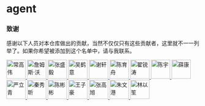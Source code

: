 # agent


### 致谢

感谢以下人员对本仓库做出的贡献，当然不仅仅只有这些贡献者，这里就不一一列举了。如果你希望被添加到这个名单中，请与我联系。

<a href="https://mp.weixin.qq.com/s/qpLUIslexjPytzIew65TEw">
    <img src="images/商务头像.jpg" width="50px" alt="常高伟" title="常高伟">
</a>
<a href="https://github.com/orgs/agent-network-protocol/people/jlwaugh">
    <img src="https://github.com/jlwaugh.png" width="50px" alt="詹姆斯·沃" title="詹姆斯·沃">
</a>
<a href="https://github.com/seanzhang9999">
    <img src="https://github.com/seanzhang9999.png" width="50px" alt="张盛毅" title="张盛毅">
</a>
<a href="https://github.com/whyseu">
    <img src="https://github.com/whyseu.png" width="50px" alt="吴鹤意" title="吴鹤意">
</a>
<a href="https://github.com/xuan-lab">
    <img src="https://github.com/xuan-lab.png" width="50px" alt="谢轩" title="谢轩">
</a>
<a href="https://b23.tv/TsBF3wN">
    <img src="images/微信图片_20250525144820.jpg" width="50px" alt="陈育舟" title="陈育舟">
</a>
<a href="https://mp.weixin.qq.com/s/Q5WF0U3j9xRf7AerlcHBaw">
    <img src="images/1748170152529.png" width="50px" alt="翟锐涛" title="翟锐涛">
</a>
<a href="https://github.com/Mnivl">
    <img src="https://github.com/Mnivl.png" width="50px" alt="陈宇" title="陈宇">
</a>
<a href="https://github.com/stukid">
    <img src="https://github.com/stukid.png" width="50px" alt="薛康" title="薛康">
</a>
<a href="https://mp.weixin.qq.com/s/b1WfI7GOw5jHXyO-bpzWww">
    <img src="images/image.png" width="50px" alt="严立青" title="严立青">
</a>
<a href="https://github.com/beaverQXX">
    <img src="https://github.com/beaverQXX.png" width="50px" alt="秦秀昕" title="秦秀昕">
</a>
<a href="https://github.com/CBBtv">
    <img src="https://github.com/CBBtv.png" width="50px" alt="陈彬彬" title="陈彬彬">
</a>
<a href="https://github.com/zh-Wang286">
    <img src="https://github.com/zh-Wang286.png" width="50px" alt="王子豪" title="王子豪">
</a>
<a href="https://github.com/Tintintoo">
    <img src="https://github.com/Tintintoo.png" width="50px" alt="张高旭" title="张高旭">
</a>
<a href="https://github.com/Aas-ee">
    <img src="https://github.com/Aas-ee.png" width="50px" alt="朱文港" title="朱文港">
</a>
<a href="http:// https://b23.tv/8s0wBHl">
    <img src="images/mmexport1750849321898.png" width="50px" alt="林以笙" title="林以笙">
</a> 
